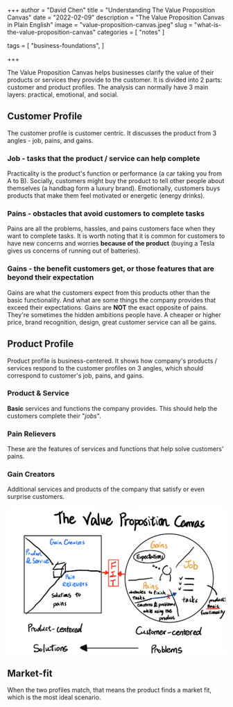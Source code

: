 +++
author = "David Chen"
title = "Understanding The Value Proposition Canvas"
date = "2022-02-09"
description = "The Value Proposition Canvas in Plain English"
image = "value-proposition-canvas.jpeg"
slug = "what-is-the-value-proposition-canvas"
categories = [
    "notes"
]

tags = [
    "business-foundations",
]
    
+++

The Value Proposition Canvas helps businesses clarify the value of their products or services they provide to the customer. It is divided into 2 parts: customer and product profiles. The analysis can normally have 3 main layers: practical, emotional, and social.

## Customer Profile

The customer profile is customer centric. It discusses the product from 3 angles - job, pains, and gains.

### Job - **tasks that the product / service can help complete**

Practicality is the product's function or performance (a car taking you from A to B). Socially, customers might buy the product to tell other people about themselves (a handbag form a luxury brand). Emotionally, customers buys products that make them feel motivated or energetic (energy drinks).

### Pains - **obstacles that avoid customers to complete tasks**

Pains are all the problems, hassles, and pains customers face when they want to complete tasks. It is worth noting that it is common for customers to have new concerns and worries **because of the product** (buying a Tesla gives us concerns of running out of batteries).

### Gains - **the benefit customers get, or those features that are beyond their expectation**

Gains are what the customers expect from this products other than the basic functionality. And what are some things the company provides that exceed their expectations. Gains are **NOT** the exact opposite of pains. They're sometimes the hidden ambitions people have. A cheaper or higher price, brand recognition, design, great customer service can all be gains.

## Product Profile

Product profile is business-centered. It shows how company's products / services respond to the customer profiles on 3 angles, which should correspond to customer's job, pains, and gains.

### Product & Service

**Basic** services and functions the company provides. This should help the customers complete their "*jobs*".

### Pain Relievers

These are the features of services and functions that help solve customers' pains.

### Gain Creators

Additional services and products of the company that satisfy or even surprise customers.

![](value-proposition-canvas.jpeg)

## Market-fit

When the two profiles match, that means the product finds a market fit, which is the most ideal scenario.